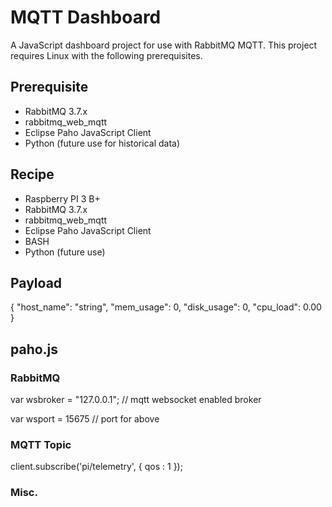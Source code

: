 # MQTT Dashboard

A JavaScript dashboard project for use with RabbitMQ MQTT.  This project requires Linux with the following prerequisites.

## Prerequisite

* RabbitMQ 3.7.x
* rabbitmq_web_mqtt
* Eclipse Paho JavaScript Client
* Python (future use for historical data)

## Recipe

* Raspberry PI 3 B+
* RabbitMQ 3.7.x
* rabbitmq_web_mqtt
* Eclipse Paho JavaScript Client
* BASH
* Python (future use)

## Payload

{
	"host_name": "string",
	"mem_usage": 0,
	"disk_usage": 0,
	"cpu_load": 0.00
}

## paho.js

### RabbitMQ

var wsbroker = "127.0.0.1"; // mqtt websocket enabled broker

var wsport = 15675 // port for above

### MQTT Topic
client.subscribe('pi/telemetry', {
			qos : 1
		});

### Misc.

